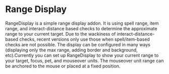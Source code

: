 # Range Display

RangeDisplay is a simple range display addon. It is using spell range, item range, and interact-distance based checks to determine the approximate range to your current target. Due to the wackiness of interact-distance-based checks, recent versions only use those when spell/item-based checks are not possible. The display can be configured in many ways (displaying only the max range, adding border and background, etc).Currently you can set up RangeDisplay to show your current range to your target, focus, pet, and mouseover units. The mouseover unit range can be anchored to the mouse or placed at a fixed position.
